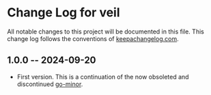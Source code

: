 # Change Log for veil

All notable changes to this project will be documented in this file.
This change log follows the conventions of
[keepachangelog.com](http://keepachangelog.com/).

## 1.0.0 -- 2024-09-20

* First version. This is a continuation of the now obsoleted and discontinued
[go-minor](https://github.com/kjmjonline/go-minor/ "link to go-minor").

[Unreleased]: https://github.com/kjmjonline/veil/compare/v1.0.0...HEAD
